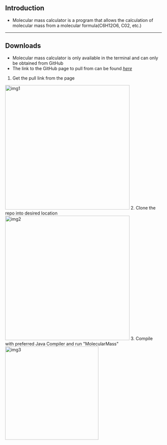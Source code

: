 ## Introduction
- Molecular mass calculator is a program that allows the calculation of molecular mass from a molecular formula(C6H12O6, C02, etc.)
---
## Downloads
- Molecular mass calculator is only available in the terminal and can only be obtained from GitHub
- The link to the GitHub page to pull from can be found [*here*](https://github.com/tybrucker/molecular-mass)
1. Get the pull link from the page
<img src="https://i.gyazo.com/f014e8a13add3c5e5c4e6ae3768bf10e.png" alt="img1" width="400"/>
 2. Clone the repo into desired location
<img src="https://i.gyazo.com/b9eae4279974a3294f8281983f4d8fd7.png" alt="img2" width="400"/>
 3. Compile with preferred Java Compiler and run "MolecularMass"
<img src="https://i.gyazo.com/700c9108d2113c7aeef8eef48c19d735.png" alt="img3" width="300"/>
